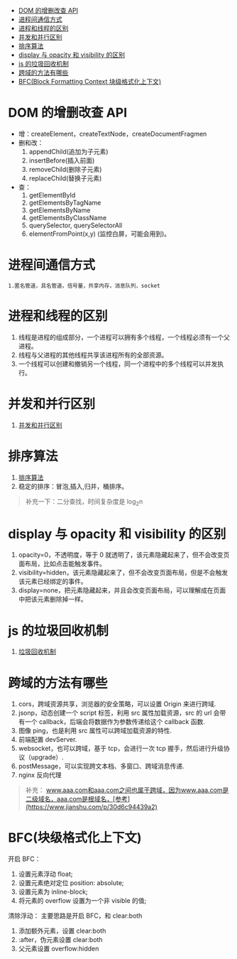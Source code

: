 <!-- START doctoc generated TOC please keep comment here to allow auto update -->
<!-- DON'T EDIT THIS SECTION, INSTEAD RE-RUN doctoc TO UPDATE -->

- [DOM 的增删改查 API](#dom-%E7%9A%84%E5%A2%9E%E5%88%A0%E6%94%B9%E6%9F%A5-api)
- [进程间通信方式](#%E8%BF%9B%E7%A8%8B%E9%97%B4%E9%80%9A%E4%BF%A1%E6%96%B9%E5%BC%8F)
- [进程和线程的区别](#%E8%BF%9B%E7%A8%8B%E5%92%8C%E7%BA%BF%E7%A8%8B%E7%9A%84%E5%8C%BA%E5%88%AB)
- [并发和并行区别](#%E5%B9%B6%E5%8F%91%E5%92%8C%E5%B9%B6%E8%A1%8C%E5%8C%BA%E5%88%AB)
- [排序算法](#%E6%8E%92%E5%BA%8F%E7%AE%97%E6%B3%95)
- [display 与 opacity 和 visibility 的区别](#display-%E4%B8%8E-opacity-%E5%92%8C-visibility-%E7%9A%84%E5%8C%BA%E5%88%AB)
- [js 的垃圾回收机制](#js-%E7%9A%84%E5%9E%83%E5%9C%BE%E5%9B%9E%E6%94%B6%E6%9C%BA%E5%88%B6)
- [跨域的方法有哪些](#%E8%B7%A8%E5%9F%9F%E7%9A%84%E6%96%B9%E6%B3%95%E6%9C%89%E5%93%AA%E4%BA%9B)
- [BFC(Block Formatting Context 块级格式化上下文)](#bfcblock-formatting-context-%E5%9D%97%E7%BA%A7%E6%A0%BC%E5%BC%8F%E5%8C%96%E4%B8%8A%E4%B8%8B%E6%96%87)

<!-- END doctoc generated TOC please keep comment here to allow auto update -->

# DOM 的增删改查 API

- 增：createElement，createTextNode，createDocumentFragmen
- 删和改：
  1. appendChild(追加为子元素)
  2. insertBefore(插入前面)
  3. removeChild(删除子元素)
  4. replaceChild(替换子元素)
- 查：
  1. getElementById
  2. getElementsByTagName
  3. getElementsByName
  4. getElementsByClassName
  5. querySelector, querySelectorAll
  6. elementFromPoint(x,y) (监控白屏，可能会用到)。

# 进程间通信方式

    1.匿名管道，具名管道，信号量，共享内存，消息队列，socket

# 进程和线程的区别

1. 线程是进程的组成部分，一个进程可以拥有多个线程，一个线程必须有一个父进程。
2. 线程与父进程的其他线程共享该进程所有的全部资源。
3. 一个线程可以创建和撤销另一个线程，同一个进程中的多个线程可以并发执行。

# 并发和并行区别

1. [并发和并行区别](https://juejin.cn/post/7072557552367124517)

# 排序算法

1. [排序算法](https://www.cnblogs.com/onepixel/articles/7674659.html)
2. 稳定的排序：冒泡,插入,归并，桶排序。

> 补充一下：二分查找，时间复杂度是 log<sub>2</sub>n

# display 与 opacity 和 visibility 的区别

1. opacity=0，不透明度，等于 0 就透明了，该元素隐藏起来了，但不会改变页面布局，比如点击能触发事件。
2. visibility=hidden，该元素隐藏起来了，但不会改变页面布局，但是不会触发该元素已经绑定的事件。
3. display=none，把元素隐藏起来，并且会改变页面布局，可以理解成在页面中把该元素删除掉一样。

# js 的垃圾回收机制

1. [垃圾回收机制](https://juejin.cn/post/6981588276356317214#heading-0)

# 跨域的方法有哪些

1.  cors，跨域资源共享，浏览器的安全策略，可以设置 Origin 来进行跨域.
2.  jsonp，动态创建一个 script 标签，利用 src 属性加载资源，src 的 url 会带有一个 callback，后端会将数据作为参数传递给这个 callback 函数.
3.  图像 ping，也是利用 src 属性可以跨域加载资源的特性.
4.  前端配置 devServer.
5.  websocket，也可以跨域，基于 tcp，会进行一次 tcp 握手，然后进行升级协议（upgrade）.
6.  postMessage，可以实现跨文本档、多窗口、跨域消息传递.
7.  nginx 反向代理

> 补充： www.aaa.com和aaa.com之间也属于跨域，因为www.aaa.com是二级域名，aaa.com是根域名，[参考](https://www.jianshu.com/p/30d6c94439a2)

# BFC(块级格式化上下文)

开启 BFC：

1. 设置元素浮动 float;
2. 设置元素绝对定位 position: absolute;
3. 设置元素为 inline-block;
4. 将元素的 overflow 设置为一个非 visible 的值;

清除浮动：
主要思路是开启 BFC，和 clear:both

1. 添加额外元素，设置 clear:both
2. :after，伪元素设置 clear:both
3. 父元素设置 overflow:hidden


